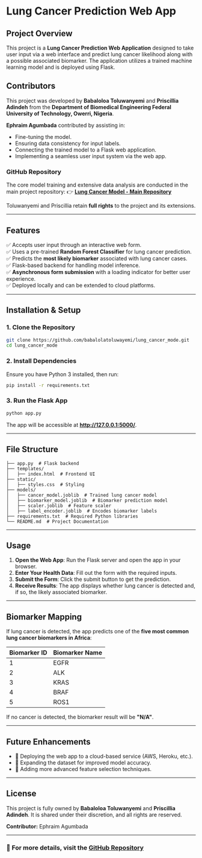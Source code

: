 # Lung Cancer Prediction Web App

## Project Overview
This project is a **Lung Cancer Prediction Web Application** designed to take user input via a web interface and predict lung cancer likelihood along with a possible associated biomarker. The application utilizes a trained machine learning model and is deployed using Flask.

## Contributors
This project was developed by **Babaloloa Toluwanyemi** and **Priscillia Adindeh** from the **Department of Biomedical Engineering Federal  University of Technology, Owerri, Nigeria**.

**Ephraim Agumbada** contributed by assisting in:
- Fine-tuning the model.
- Ensuring data consistency for input labels.
- Connecting the trained model to a Flask web application.
- Implementing a seamless user input system via the web app.

### GitHub Repository
The core model training and extensive data analysis are conducted in the main project repository:
👉 **[Lung Cancer Model - Main Repository](https://github.com/babalolatoluwayemi/lung_cancer_mode/tree/main-branch)**

Toluwanyemi and Priscillia retain **full rights** to the project and its extensions.

---

## Features
✅ Accepts user input through an interactive web form.  
✅ Uses a pre-trained **Random Forest Classifier** for lung cancer prediction.  
✅ Predicts the **most likely biomarker** associated with lung cancer cases.  
✅ Flask-based backend for handling model inference.  
✅ **Asynchronous form submission** with a loading indicator for better user experience.  
✅ Deployed locally and can be extended to cloud platforms.  

---

## Installation & Setup
### 1. Clone the Repository
```bash
git clone https://github.com/babalolatoluwayemi/lung_cancer_mode.git
cd lung_cancer_mode
```

### 2. Install Dependencies
Ensure you have Python 3 installed, then run:
```bash
pip install -r requirements.txt
```

### 3. Run the Flask App
```bash
python app.py
```
The app will be accessible at **http://127.0.0.1:5000/**.

---

## File Structure
```
├── app.py  # Flask backend
├── templates/
│   ├── index.html  # Frontend UI
├── static/
│   ├── styles.css  # Styling
├── models/
│   ├── cancer_model.joblib  # Trained lung cancer model
│   ├── biomarker_model.joblib  # Biomarker prediction model
│   ├── scaler.joblib  # Feature scaler
│   ├── label_encoder.joblib  # Encodes biomarker labels
├── requirements.txt  # Required Python libraries
└── README.md  # Project Documentation
```

---

## Usage
1. **Open the Web App**: Run the Flask server and open the app in your browser.
2. **Enter Your Health Data**: Fill out the form with the required inputs.
3. **Submit the Form**: Click the submit button to get the prediction.
4. **Receive Results**: The app displays whether lung cancer is detected and, if so, the likely associated biomarker.

---

## Biomarker Mapping
If lung cancer is detected, the app predicts one of the **five most common lung cancer biomarkers in Africa**:

| Biomarker ID | Biomarker Name |
|-------------|----------------|
| 1           | EGFR           |
| 2           | ALK            |
| 3           | KRAS           |
| 4           | BRAF           |
| 5           | ROS1           |

If no cancer is detected, the biomarker result will be **"N/A"**.

---

## Future Enhancements
- 🔹 Deploying the web app to a cloud-based service (AWS, Heroku, etc.).
- 🔹 Expanding the dataset for improved model accuracy.
- 🔹 Adding more advanced feature selection techniques.

---

## License
This project is fully owned by **Babaloloa Toluwanyemi** and **Priscillia Adindeh**. It is shared under their discretion, and all rights are reserved.

**Contributor:** Ephraim Agumbada

---
### 🚀 For more details, visit the [GitHub Repository](https://github.com/babalolatoluwayemi/lung_cancer_mode/tree/main-branch)

